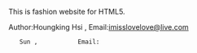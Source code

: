 This is fashion website for HTML5.  

Author:Houngking Hsi , Email:imisslovelove@live.com  

       Sun ,           Email: